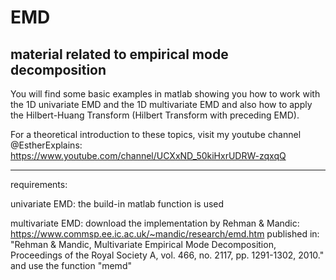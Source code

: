 # EMD
material related to empirical mode decomposition
---------------------------------------------------------------------------------------------------------------------------


You will find some basic examples in matlab showing you how to work with the 1D univariate EMD and the 1D multivariate EMD
and also how to apply the Hilbert-Huang Transform (Hilbert Transform with preceding EMD).

For a theoretical introduction to these topics, visit my youtube channel @EstherExplains: 
        https://www.youtube.com/channel/UCXxND_50kiHxrUDRW-zqxqQ


---------------------------------------------------------------------------------------------------------------------------
requirements:


univariate EMD: the build-in matlab function is used

multivariate EMD: download the implementation by Rehman & Mandic: https://www.commsp.ee.ic.ac.uk/~mandic/research/emd.htm
                  published in: "Rehman & Mandic, Multivariate Empirical Mode Decomposition, 
                  Proceedings of the Royal Society A, vol. 466, no. 2117, pp. 1291-1302, 2010."
                  and use the function "memd"

